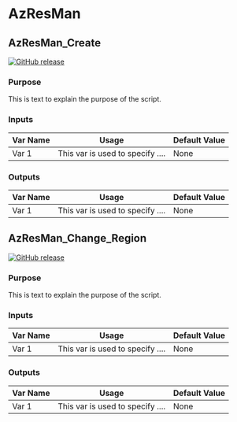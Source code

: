 # AzResMan 

## AzResMan_Create
[![GitHub release](https://img.shields.io/badge/Version-1.0-blue)](https://cutt.ly/f1fU3G "link to script")
### Purpose
This is text to explain the purpose of the script.
 
### Inputs
 
|Var Name|Usage|Default Value|
|--------|-----|-------------|
| Var 1  |This var is used to specify ....| None|
 
### Outputs
 
|Var Name|Usage|Default Value|
|--------|-----|-------------|
| Var 1  |This var is used to specify ....| None|
## AzResMan_Change_Region
[![GitHub release](https://img.shields.io/badge/Version-1.0-blue)](https://cutt.ly/f1fU3G "link to script")
### Purpose
This is text to explain the purpose of the script.
### Inputs
|Var Name|Usage|Default Value|
|--------|-----|-------------|
| Var 1  |This var is used to specify ....| None|
### Outputs
|Var Name|Usage|Default Value|
|--------|-----|-------------|
| Var 1  |This var is used to specify ....| None|
